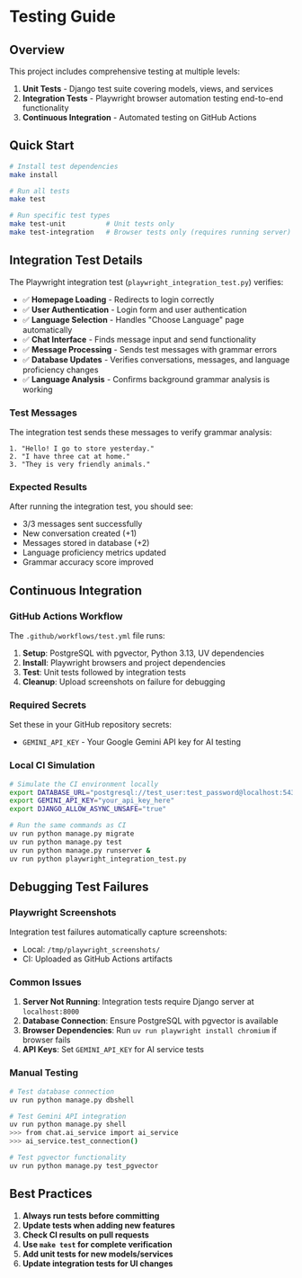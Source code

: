 # Testing Guide

## Overview

This project includes comprehensive testing at multiple levels:

1. **Unit Tests** - Django test suite covering models, views, and services
2. **Integration Tests** - Playwright browser automation testing end-to-end functionality
3. **Continuous Integration** - Automated testing on GitHub Actions

## Quick Start

```bash
# Install test dependencies
make install

# Run all tests
make test

# Run specific test types
make test-unit          # Unit tests only
make test-integration   # Browser tests only (requires running server)
```

## Integration Test Details

The Playwright integration test (`playwright_integration_test.py`) verifies:

- ✅ **Homepage Loading** - Redirects to login correctly
- ✅ **User Authentication** - Login form and user authentication
- ✅ **Language Selection** - Handles "Choose Language" page automatically
- ✅ **Chat Interface** - Finds message input and send functionality
- ✅ **Message Processing** - Sends test messages with grammar errors
- ✅ **Database Updates** - Verifies conversations, messages, and language proficiency changes
- ✅ **Language Analysis** - Confirms background grammar analysis is working

### Test Messages

The integration test sends these messages to verify grammar analysis:
```
1. "Hello! I go to store yesterday."
2. "I have three cat at home."
3. "They is very friendly animals."
```

### Expected Results

After running the integration test, you should see:
- 3/3 messages sent successfully
- New conversation created (+1)
- Messages stored in database (+2)
- Language proficiency metrics updated
- Grammar accuracy score improved

## Continuous Integration

### GitHub Actions Workflow

The `.github/workflows/test.yml` file runs:

1. **Setup**: PostgreSQL with pgvector, Python 3.13, UV dependencies
2. **Install**: Playwright browsers and project dependencies
3. **Test**: Unit tests followed by integration tests
4. **Cleanup**: Upload screenshots on failure for debugging

### Required Secrets

Set these in your GitHub repository secrets:
- `GEMINI_API_KEY` - Your Google Gemini API key for AI testing

### Local CI Simulation

```bash
# Simulate the CI environment locally
export DATABASE_URL="postgresql://test_user:test_password@localhost:5432/test_db"
export GEMINI_API_KEY="your_api_key_here"
export DJANGO_ALLOW_ASYNC_UNSAFE="true"

# Run the same commands as CI
uv run python manage.py migrate
uv run python manage.py test
uv run python manage.py runserver &
uv run python playwright_integration_test.py
```

## Debugging Test Failures

### Playwright Screenshots

Integration test failures automatically capture screenshots:
- Local: `/tmp/playwright_screenshots/`
- CI: Uploaded as GitHub Actions artifacts

### Common Issues

1. **Server Not Running**: Integration tests require Django server at `localhost:8000`
2. **Database Connection**: Ensure PostgreSQL with pgvector is available
3. **Browser Dependencies**: Run `uv run playwright install chromium` if browser fails
4. **API Keys**: Set `GEMINI_API_KEY` for AI service tests

### Manual Testing

```bash
# Test database connection
uv run python manage.py dbshell

# Test Gemini API integration
uv run python manage.py shell
>>> from chat.ai_service import ai_service
>>> ai_service.test_connection()

# Test pgvector functionality
uv run python manage.py test_pgvector
```

## Best Practices

1. **Always run tests before committing**
2. **Update tests when adding new features**
3. **Check CI results on pull requests**
4. **Use `make test` for complete verification**
5. **Add unit tests for new models/services**
6. **Update integration tests for UI changes**

